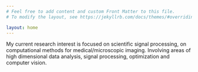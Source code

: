 ```yaml
---
# Feel free to add content and custom Front Matter to this file.
# To modify the layout, see https://jekyllrb.com/docs/themes/#overriding-theme-defaults

layout: home
---
```


My current research interest is focused on scientific signal processing, on computational methods for medical/microscopic imaging. Involving areas of high dimensional data analysis, signal processing, optimization and computer vision.


